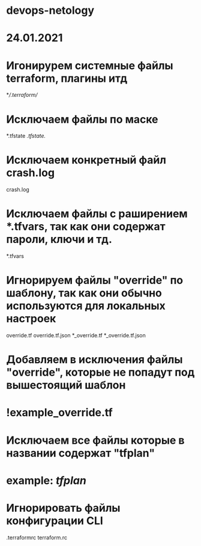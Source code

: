 # devops-netology
# 24.01.2021

# Игонирурем системные файлы terraform, плагины итд
**/.terraform/*

# Исключаем файлы по маске
*.tfstate
*.tfstate.*

# Исключаем конкретный файл crash.log
crash.log

# Исключаем файлы с раширением *.tfvars, так как они содержат пароли, ключи и тд.
*.tfvars

# Игнорируем файлы "override" по шаблону, так как они обычно используются для локальных настроек
override.tf
override.tf.json
*_override.tf
*_override.tf.json

# Добавляем в исключения файлы "override", которые не попадут под вышестоящий шаблон
# !example_override.tf

# Исключаем все файлы которые в названии содержат "tfplan"
# example: *tfplan*

# Игнорировать файлы конфигурации CLI
.terraformrc
terraform.rc
